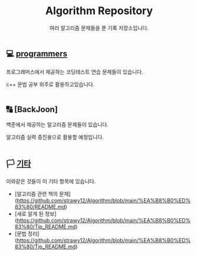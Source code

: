 <div align="center">

# Algorithm Repository

여러 알고리즘 문제들을 푼 기록 저장소입니다.
<br><br>
</div>

## 💻 [programmers](https://github.com/strawy12/Algorithm/blob/main/Programmers/README.md)
 프로그래머스에서 제공하는 코딩테스트 연습 문제들이 있습니다.
 
 c++ 문법 공부 위주로 활용하고있습니다.
 <br><br>
 
## 🔠 [BackJoon]
 백준에서 제공하는 알고리즘 문제들이 있습니다.
 
 알고리즘 실력 증진용으로 활용할 예정입니다.
 <br><br>

## 🏳 [기타](https://github.com/strawy12/Algorithm/tree/main/%EA%B8%B0%ED%83%80)

이와같은 것들이 이 기타 항목에 있습니다.

- [알고리즘 관련 책의 문제] (https://github.com/strawy12/Algorithm/blob/main/%EA%B8%B0%ED%83%80/README.md)
- [새로 알게 된 정보] (https://github.com/strawy12/Algorithm/blob/main/%EA%B8%B0%ED%83%80/Tip_README.md)
- [문법 정리] (https://github.com/strawy12/Algorithm/blob/main/%EA%B8%B0%ED%83%80/Tip_README.md)

<br><br>
